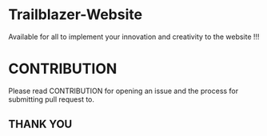 # Trailblazer-Website
Available for all to implement your innovation and creativity to the website !!!

# CONTRIBUTION
Please read CONTRIBUTION  for opening an issue and the process for submitting pull request to.
## THANK YOU
